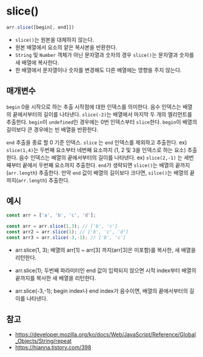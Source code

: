 # slice()
```Javascript
arr.slice([begin[, end]])
```
+ ```slice()```는 원본을 대체하지 않는다.
+ 원본 배열에서 요소의 얕은 복사본을 반환한다. 
+ ```String``` 및 ```Number``` 객체가 아닌 문자열과 숫자의 경우 ```slice()```는 문자열과 숫자를 새 배열에 복사한다. 
+ 한 배열에서 문자열이나 숫자를 변경해도 다른 배열에는 영향을 주지 않는다.

## 매개변수
```begin```
0을 시작으로 하는 추출 시작점에 대한 인덱스를 의미한다. 
음수 인덱스는 배열의 끝에서부터의 길이를 나타낸다. 
```slice(-2)```는 배열에서 마지막 두 개의 엘리먼트를 추출한다. 
```begin```이 ```undefined```인 경우에는 0번 인덱스부터 ```slice```한다. 
```begin```이 배열의 길이보다 큰 경우에는 빈 배열을 반환한다.

```end```
추출을 종료 할 0 기준 인덱스.
```slice``` 는 ```end``` 인덱스를 제외하고 추출한다.
ex) ```slice(1,4)```는 두번째 요소부터 네번째 요소까지 (1, 2 및 3을 인덱스로 하는 요소) 추출한다.
음수 인덱스는 배열의 끝에서부터의 길이를 나타낸다.
ex) ```slice(2,-1)``` 는 세번째부터 끝에서 두번째 요소까지 추출한다.
```end```가 생략되면 ```slice()```는 배열의 끝까지(```arr.length```) 추출한다.
만약 ```end``` 값이 배열의 길이보다 크다면, ```silce()```는 배열의 끝까지(```arr.length```) 추출한다.

## 예시
```Javascript
const arr = ['a', 'b', 'c', 'd'];

const arr = arr.slice(1,3); // ['b', 'c']
const arr2 = arr.slice(1); // ['b', 'c', 'd']
const arr3 = arr.slice(-3,-1); // ['b', 'c']
```

- arr.slice(1, 3);
배열의 arr[1] ~ arr[3] 까지(arr[3]은 미포함)를 복사한, 새 배열을 리턴한다.

- arr.slice(1);
두번째 파라미터인 end 값이 입력되지 않으면 시작 index부터 배열의 끝까지를 복사한 새 배열을 리턴한다.

- arr.slice(-3,-1);
begin index나 end index가 음수이면, 배열의 끝에서부터의 길이를 나타낸다.



## 참고
- https://developer.mozilla.org/ko/docs/Web/JavaScript/Reference/Global_Objects/String/repeat
- https://hianna.tistory.com/398

